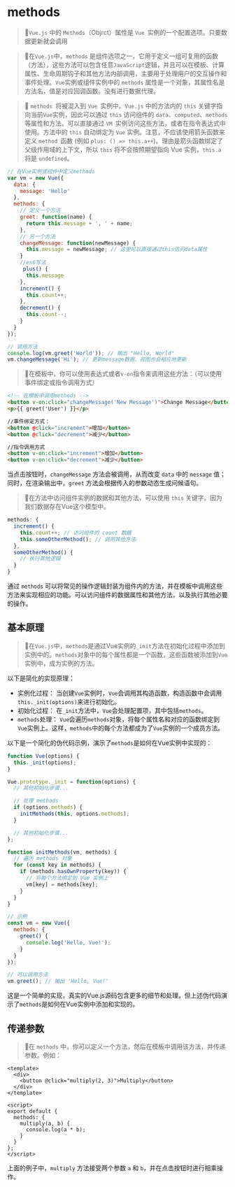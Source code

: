 # methods

<!-- ## 目录

- [methods](#methods)
  - [目录](#目录)
  - [基本原理](#基本原理)
  - [传递参数](#传递参数) -->

> 📌`Vue.js` 中的 `Methods`（Objrct）属性是 `Vue `实例的一个配置选项。只要数据更新就会调用

> 📌在`Vue.js`中，`methods` 是组件选项之一，它用于定义一组可复用的函数（方法），这些方法可以包含任意`JavaScript`逻辑，并且可以在模板、计算属性、生命周期钩子和其他方法内部调用，主要用于处理用户的交互操作和事件处理。`Vue`实例或组件实例中的 `methods` 属性是一个对象，其属性名是方法名，值是对应回调函数。没有进行数据代理。

> 📌 `methods `将被混入到 `Vue `实例中。`Vue.js` 中的方法内的 `this` 关键字指向当前`Vue`实例，因此可以通过 `this` 访问组件的 `data`、`computed`、`methods` 等属性和方法。可以直接通过 `VM `实例访问这些方法，或者在指令表达式中使用。方法中的 `this` 自动绑定为 `Vue` 实例。注意，不应该使用箭头函数来定义 `method `函数 (例如 `plus: () => this.a++`)。理由是箭头函数绑定了父级作用域的上下文，所以 `this` 将不会按照期望指向 Vue 实例，`this.a` 将是 `undefined`。

```javascript
// 在Vue实例或组件中定义methods
var vm = new Vue({
  data: {
    message: 'Hello'
  },
  methods: {
    // 定义一个方法
    greet: function(name) {
      return this.message + ', ' + name;
    },
    // 另一个方法
    changeMessage: function(newMessage) {
      this.message = newMessage; // 这里可以直接通过this访问data属性
    }
    //es6写法
     plus() {
      this.message
    },
    increment() {
      this.count++;
    },
    decrement() {
      this.count--;
    }
  }
});

// 调用方法
console.log(vm.greet('World')); // 输出 "Hello, World"
vm.changeMessage('Hi'); // 更新message数据，视图也会相应地更新
```

> 📌在模板中，你可以使用表达式或者`v-on`指令来调用这些方法：（可以使用事件绑定或指令调用方式）

```html
<!-- 在模板中调用methods -->
<button v-on:click="changeMessage('New Message')">Change Message</button>
<p>{{ greet('User') }}</p>

//事件绑定方式：
<button @click="increment">增加</button>
<button @click="decrement">减少</button>

//指令调用方式
<button v-on:click="increment">增加</button>
<button v-on:click="decrement">减少</button>

```

当点击按钮时，`changeMessage` 方法会被调用，从而改变 `data` 中的 `message` 值；同时，在渲染输出中，`greet` 方法会根据传入的参数动态生成问候语句。

> 📌在方法中访问组件实例的数据和其他方法，可以使用 `this` 关键字。因为我们数据存在Vue这个模型中。

```javascript
methods: {
  increment() {
    this.count++; // 访问组件的 count 数据
    this.someOtherMethod(); // 调用其他方法
  },
  someOtherMethod() {
    // 执行其他逻辑
  }
}
```

通过 `methods` 可以将常见的操作逻辑封装为组件内的方法，并在模板中调用这些方法来实现相应的功能。可以访问组件的数据属性和其他方法，以及执行其他必要的操作。

## 基本原理

> 📌在`Vue.js`中，`methods`是通过Vue实例的`_init`方法在初始化过程中添加到实例中的。`methods`对象中的每个属性都是一个函数，这些函数被添加到`Vue`实例中，成为实例的方法。

以下是简化的实现原理：

- 实例化过程： 当创建`Vue`实例时，`Vue`会调用其构造函数，构造函数中会调用`this._init(options)`来进行初始化。
- 初始化过程： 在`_init`方法中，`Vue`会处理配置项，其中包括`methods`。
- `methods`处理： `Vue`会遍历`methods`对象，将每个属性名和对应的函数绑定到`Vue`实例上。这样，`methods`中的每个方法都成为了`Vue`实例的一个成员方法。

以下是一个简化的伪代码示例，演示了`methods`是如何在Vue实例中实现的：

```javascript
function Vue(options) {
  this._init(options);
}

Vue.prototype._init = function(options) {
  // 其他初始化步骤...

  // 处理 methods
  if (options.methods) {
    initMethods(this, options.methods);
  }

  // 其他初始化步骤...
};

function initMethods(vm, methods) {
  // 遍历 methods 对象
  for (const key in methods) {
    if (methods.hasOwnProperty(key)) {
      // 将每个方法绑定到 Vue 实例上
      vm[key] = methods[key];
    }
  }
}

// 示例
const vm = new Vue({
  methods: {
    greet() {
      console.log('Hello, Vue!');
    }
  }
});

// 可以调用方法
vm.greet(); // 输出 'Hello, Vue!'
```

这是一个简单的实现，真实的Vue.js源码包含更多的细节和处理，但上述伪代码演示了`methods`是如何在Vue实例中添加和实现的。

## 传递参数

> 📌在 `methods` 中，你可以定义一个方法，然后在模板中调用该方法，并传递参数。例如：

```vue
<template>
  <div>
    <button @click="multiply(2, 3)">Multiply</button>
  </div>
</template>

<script>
export default {
  methods: {
    multiply(a, b) {
      console.log(a * b);
    }
  }
};
</script>

```

上面的例子中，`multiply` 方法接受两个参数 `a` 和 `b`，并在点击按钮时进行相乘操作。
